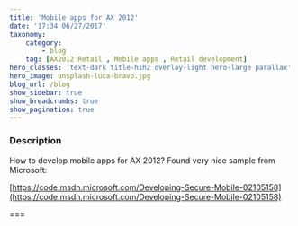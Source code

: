 ```yaml
---
title: 'Mobile apps for AX 2012'
date: '17:34 06/27/2017'
taxonomy:
    category:
        - blog
    tag: [AX2012 Retail , Mobile apps , Retail development]
hero_classes: 'text-dark title-h1h2 overlay-light hero-large parallax'
hero_image: unsplash-luca-bravo.jpg
blog_url: /blog
show_sidebar: true
show_breadcrumbs: true
show_pagination: true
---
```


### Description

How to develop mobile apps for AX 2012? Found very nice sample from Microsoft:

[https://code.msdn.microsoft.com/Developing-Secure-Mobile-02105158](https://code.msdn.microsoft.com/Developing-Secure-Mobile-02105158)

===
